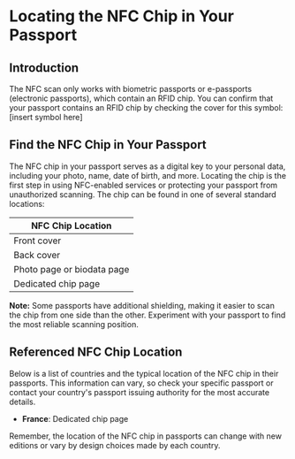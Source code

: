 # Locating the NFC Chip in Your Passport

## Introduction

The NFC scan only works with biometric passports or e-passports (electronic passports), which contain an RFID chip.
You can confirm that your passport contains an RFID chip by checking the cover for this symbol: [insert symbol here]

## Find the NFC Chip in Your Passport

The NFC chip in your passport serves as a digital key to your personal data, including your photo, name, date of birth, and more. Locating the chip is the first step in using NFC-enabled services or protecting your passport from unauthorized scanning. The chip can be found in one of several standard locations:

| NFC Chip Location                 |
|-----------------------------------|
| Front cover                       |
| Back cover                        |
| Photo page or biodata page        |
| Dedicated chip page               |

**Note:** Some passports have additional shielding, making it easier to scan the chip from one side than the other. Experiment with your passport to find the most reliable scanning position.

## Referenced NFC Chip Location

Below is a list of countries and the typical location of the NFC chip in their passports. This information can vary, so check your specific passport or contact your country's passport issuing authority for the most accurate details.


- **France**: Dedicated chip page

Remember, the location of the NFC chip in passports can change with new editions or vary by design choices made by each country. 

